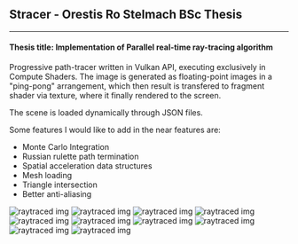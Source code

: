 ## Stracer - Orestis Ro Stelmach BSc Thesis
---
#### Thesis title: Implementation of Parallel real-time ray-tracing algorithm 

Progressive path-tracer written in Vulkan API, executing exclusively in Compute Shaders.
The image is generated as floating-point images in a "ping-pong" arrangement, which then
result is transfered to fragment shader via texture, where it finally rendered to the screen.

The scene is loaded dynamically through JSON files.

Some features I would like to add in the near features are:
* Monte Carlo Integration
* Russian rulette path termination
* Spatial acceleration data structures
* Mesh loading
* Triangle intersection
* Better anti-aliasing

![raytraced img](/Screenshots/Screenshot10.png)
![raytraced img](/Screenshots/Screenshot3.png)
![raytraced img](/Screenshots/Screenshot1.png)
![raytraced img](/Screenshots/Screenshot2.png)
![raytraced img](/Screenshots/Screenshot4.png)
![raytraced img](/Screenshots/Screenshot5.png)
![raytraced img](/Screenshots/Screenshot6.png)
![raytraced img](/Screenshots/Screenshot7.png)
![raytraced img](/Screenshots/Screenshot8.png)
![raytraced img](/Screenshots/Screenshot9.png)

